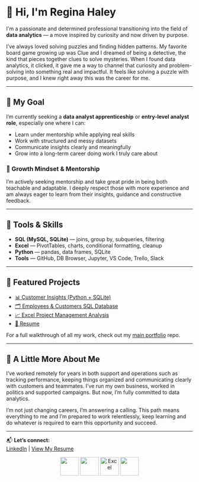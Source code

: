 # 👋 Hi, I'm Regina Haley

I'm a passionate and determined professional transitioning into the field of **data analytics** — a move inspired by curiosity and now driven by purpose.

I’ve always loved solving puzzles and finding hidden patterns. My favorite board game growing up was Clue and I dreamed of being a detective, the kind that pieces together clues to solve mysteries. When I found data analytics, it clicked, it gave me a way to channel that curiosity and problem-solving into something real and impactful. It feels like solving a puzzle with purpose, and I knew right away this was the career for me.

---

## 🎯 My Goal

I’m currently seeking a **data analyst apprenticeship** or **entry-level analyst role**, especially one where I can:
- Learn under mentorship while applying real skills
- Work with structured and messy datasets
- Communicate insights clearly and meaningfully
- Grow into a long-term career doing work I truly care about

### 🌱 Growth Mindset & Mentorship
I’m actively seeking mentorship and take great pride in being both teachable and adaptable. I deeply respect those with more experience and am always eager to learn from their insights, guidance and constructive feedback.

---

## 🧰 Tools & Skills

- **SQL (MySQL, SQLite)** — joins, group by, subqueries, filtering
- **Excel** — PivotTables, charts, conditional formatting, cleanup
- **Python** — pandas, data frames, SQLite
- **Tools** — GitHub, DB Browser, Jupyter, VS Code, Trello, Slack

---

## 📂 Featured Projects

- [📊 Customer Insights (Python + SQLite)](https://github.com/ReginaHaley/Jupyter-customer-data)  
- [🗂️ Employees & Customers SQL Database](https://github.com/ReginaHaley/SQLdatabase)  
- [📈 Excel Project Management Analysis](https://github.com/ReginaHaley/excel-project-management-analysis)  
- [💼 Resume](https://github.com/ReginaHaley/resume)

For a full walkthrough of all my work, check out my [main portfolio](https://github.com/ReginaHaley/data-portfolio) repo.

---

## 💬 A Little More About Me

I’ve worked remotely for years in both support and operations such as tracking performance, keeping things organized and communicating clearly with customers and teammates. I’ve run my own business, worked in politics and supported campaigns. But now, I’m fully committed to data analytics.

I’m not just changing careers, I’m answering a calling. This path means everything to me and I’m prepared to work relentlessly, keep learning and do whatever is required to earn this opportunity and succeed.

---

📬 **Let’s connect:**  
[LinkedIn](https://linkedin.com/in/reginahaley) | [View My Resume](https://github.com/ReginaHaley/resume/blob/main/Regina_Haley_Data_Analyst_Resume.pdf)

<p align="center">
  <img src="https://cdn.jsdelivr.net/gh/devicons/devicon/icons/python/python-original.svg" width="50"/>
  <img src="https://cdn.jsdelivr.net/gh/devicons/devicon/icons/mysql/mysql-original.svg" width="50"/>
  <img src="https://img.icons8.com/color/48/microsoft-excel-2019.png" width="50" alt="Excel"/>
  <img src="https://cdn.jsdelivr.net/gh/devicons/devicon/icons/github/github-original.svg" width="50"/>
  
</p>


